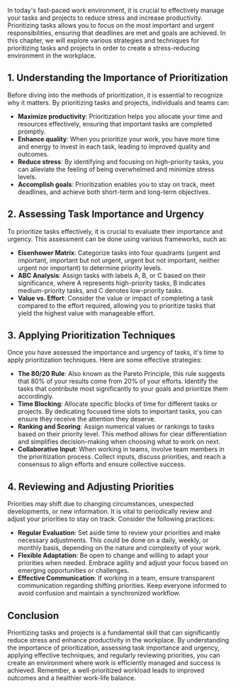 
In today's fast-paced work environment, it is crucial to effectively manage your tasks and projects to reduce stress and increase productivity. Prioritizing tasks allows you to focus on the most important and urgent responsibilities, ensuring that deadlines are met and goals are achieved. In this chapter, we will explore various strategies and techniques for prioritizing tasks and projects in order to create a stress-reducing environment in the workplace.

## 1\. Understanding the Importance of Prioritization

Before diving into the methods of prioritization, it is essential to recognize why it matters. By prioritizing tasks and projects, individuals and teams can:

- **Maximize productivity**: Prioritization helps you allocate your time and resources effectively, ensuring that important tasks are completed promptly.
- **Enhance quality**: When you prioritize your work, you have more time and energy to invest in each task, leading to improved quality and outcomes.
- **Reduce stress**: By identifying and focusing on high-priority tasks, you can alleviate the feeling of being overwhelmed and minimize stress levels.
- **Accomplish goals**: Prioritization enables you to stay on track, meet deadlines, and achieve both short-term and long-term objectives.

## 2\. Assessing Task Importance and Urgency

To prioritize tasks effectively, it is crucial to evaluate their importance and urgency. This assessment can be done using various frameworks, such as:

- **Eisenhower Matrix**: Categorize tasks into four quadrants (urgent and important, important but not urgent, urgent but not important, neither urgent nor important) to determine priority levels.
- **ABC Analysis**: Assign tasks with labels A, B, or C based on their significance, where A represents high-priority tasks, B indicates medium-priority tasks, and C denotes low-priority tasks.
- **Value vs. Effort**: Consider the value or impact of completing a task compared to the effort required, allowing you to prioritize tasks that yield the highest value with manageable effort.

## 3\. Applying Prioritization Techniques

Once you have assessed the importance and urgency of tasks, it's time to apply prioritization techniques. Here are some effective strategies:

- **The 80/20 Rule**: Also known as the Pareto Principle, this rule suggests that 80% of your results come from 20% of your efforts. Identify the tasks that contribute most significantly to your goals and prioritize them accordingly.
- **Time Blocking**: Allocate specific blocks of time for different tasks or projects. By dedicating focused time slots to important tasks, you can ensure they receive the attention they deserve.
- **Ranking and Scoring**: Assign numerical values or rankings to tasks based on their priority level. This method allows for clear differentiation and simplifies decision-making when choosing what to work on next.
- **Collaborative Input**: When working in teams, involve team members in the prioritization process. Collect inputs, discuss priorities, and reach a consensus to align efforts and ensure collective success.

## 4\. Reviewing and Adjusting Priorities

Priorities may shift due to changing circumstances, unexpected developments, or new information. It is vital to periodically review and adjust your priorities to stay on track. Consider the following practices:

- **Regular Evaluation**: Set aside time to review your priorities and make necessary adjustments. This could be done on a daily, weekly, or monthly basis, depending on the nature and complexity of your work.
- **Flexible Adaptation**: Be open to change and willing to adapt your priorities when needed. Embrace agility and adjust your focus based on emerging opportunities or challenges.
- **Effective Communication**: If working in a team, ensure transparent communication regarding shifting priorities. Keep everyone informed to avoid confusion and maintain a synchronized workflow.

## Conclusion

Prioritizing tasks and projects is a fundamental skill that can significantly reduce stress and enhance productivity in the workplace. By understanding the importance of prioritization, assessing task importance and urgency, applying effective techniques, and regularly reviewing priorities, you can create an environment where work is efficiently managed and success is achieved. Remember, a well-prioritized workload leads to improved outcomes and a healthier work-life balance.
